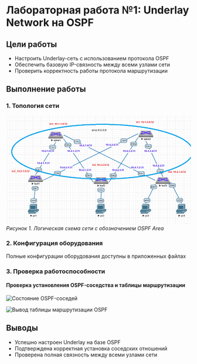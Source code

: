 # Лабораторная работа №1: Underlay Network на OSPF

## Цели работы
- Настроить Underlay-сеть с использованием протокола OSPF
- Обеспечить базовую IP-связность между всеми узлами сети
- Проверить корректность работы протокола маршрутизации

## Выполнение работы

### 1. Топология сети
![Схема сети с выделенными OSPF Area](https://github.com/lixadei/Otuslabs/blob/main/lab2/area.png)
*Рисунок 1. Логическая схема сети с обозначением OSPF Area*

### 2. Конфигурация оборудования
Полные конфигурации оборудования доступны в приложенных файлах

### 3. Проверка работоспособности

#### Проверка установления OSPF-соседства и таблицы маршрутизации
![Состояние OSPF-соседей](https://github.com/user-attachments/assets/0bdb3af2-1b36-4cdd-aa2a-8555123b4cb2)

![Вывод таблицы маршрутизации OSPF](https://github.com/user-attachments/assets/de1aca8f-d42d-4a4a-ab38-b826947bb95d)

## Выводы
- Успешно настроен Underlay на базе OSPF
- Подтверждена корректная установка соседских отношений
- Проверена полная связность между всеми узлами сети

